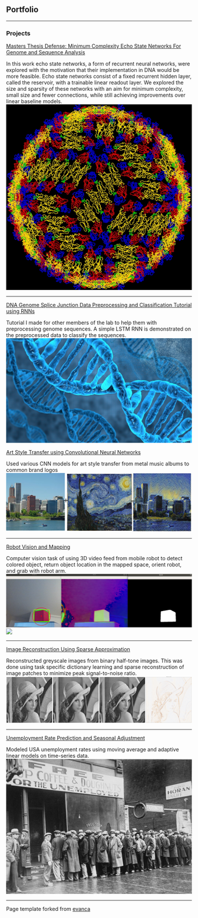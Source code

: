 ## Portfolio

---

### Projects

[Masters Thesis Defense: Minimum Complexity Echo State Networks For Genome and Sequence Analysis](pdf/Chris_MastersThesisSlides_FinalVersion.pdf)


In this work echo state networks, a form of recurrent neural networks, were explored with the motivation that their implementation in DNA would be more feasible. Echo state networks consist of a fixed recurrent hidden layer, called the reservoir, with a trainable linear readout layer. We explored the size and sparsity of these networks with an aim for minimum complexity, small size and fewer connections, while still achieving improvements over linear baseline models.
<img src="images/DengueVirus.jpg?raw=true"/>

---
[DNA Genome Splice Junction Data Preprocessing and Classification Tutorial using RNNs](notebooks/UCI_splice_tutorial_h)


Tutorial I made for other members of the lab to help them with preprocessing genome sequences. A simple LSTM RNN is demonstrated on the preprocessed data to classify the sequences.
<img src="images/DNA.jpg?raw=true"/>

[Art Style Transfer using Convolutional Neural Networks](pdf/StyleTransfer_FinalPresentation.pdf)


Used various CNN models for art style transfer from metal music albums to common brand logos
<img src="images/PtoStarry.png?raw=true"/>

---
[Robot Vision and Mapping](/pdf/RoboticsPresentation.pdf)


Computer vision task of using 3D video feed from mobile robot to detect colored object, return object location in the mapped space, orient robot, and grab with robot arm.
<img src="images/ObjectDetection.png?raw=true"/>
<img src="images/robot_grab_cube.gif?raw=true"/>

---
[Image Reconstruction Using Sparse Approximation](/pdf/sparse_image_reconstruction_project.pdf)


Reconstructed greyscale images from binary half-tone images. This was done using task specific dictionary learning and sparse reconstruction of image patches to minimize peak signal-to-noise ratio.
<img src="images/lena_best.png?raw=true"/>

---
[Unemployment Rate Prediction and Seasonal Adjustment](/pdf/UnemploymentPresentation.pdf)


Modeled USA unemployment rates using moving average and adaptive linear models on time-series data.
<img src="images/UnemploymentLine.jpg?raw=true"/>

---
<p style="font-size:14px">Page template forked from <a href="https://github.com/evanca/quick-portfolio">evanca</a></p>
<!-- Remove above link if you don't want to attibute -->
